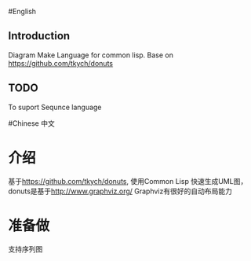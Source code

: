 
#English
## Introduction
Diagram Make Language for common lisp.  Base on <https://github.com/tkych/donuts>

## TODO
To suport Sequnce language

#Chinese 中文
# 介绍
基于<https://github.com/tkych/donuts>, 使用Common Lisp 快速生成UML图，donuts是基于<http://www.graphviz.org/>
Graphviz有很好的自动布局能力

# 准备做
支持序列图

